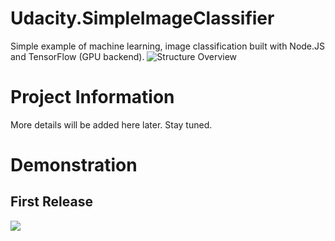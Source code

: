 # Udacity.SimpleImageClassifier

Simple example of machine learning, image classification built with Node.JS and TensorFlow (GPU backend).
![Structure Overview](https://github.com/eerbano/Udacity.SimpleImageClassifier/raw/main/Structure%20Overview.png)

# Project Information

More details will be added here later. Stay tuned.

# Demonstration
## First Release
[![](http://img.youtube.com/vi/bYWpcnC69ds/0.jpg)](http://www.youtube.com/watch?v=bYWpcnC69ds "")
